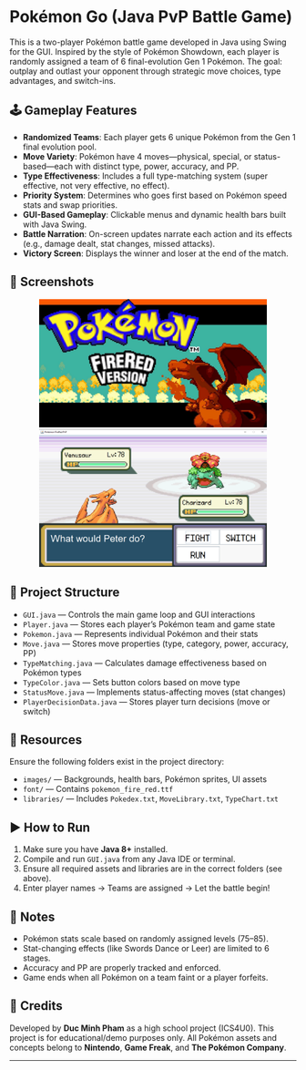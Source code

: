 # Pokémon Go (Java PvP Battle Game)

This is a two-player Pokémon battle game developed in Java using Swing for the GUI. Inspired by the style of Pokémon Showdown, each player is randomly assigned a team of 6 final-evolution Gen 1 Pokémon. The goal: outplay and outlast your opponent through strategic move choices, type advantages, and switch-ins.

## 🕹️ Gameplay Features

- **Randomized Teams**: Each player gets 6 unique Pokémon from the Gen 1 final evolution pool.
- **Move Variety**: Pokémon have 4 moves—physical, special, or status-based—each with distinct type, power, accuracy, and PP.
- **Type Effectiveness**: Includes a full type-matching system (super effective, not very effective, no effect).
- **Priority System**: Determines who goes first based on Pokémon speed stats and swap priorities.
- **GUI-Based Gameplay**: Clickable menus and dynamic health bars built with Java Swing.
- **Battle Narration**: On-screen updates narrate each action and its effects (e.g., damage dealt, stat changes, missed attacks).
- **Victory Screen**: Displays the winner and loser at the end of the match.

## 📸 Screenshots

<p align="center">
  <img src="images/Starting_Screen.jpg" width="400"/>
  <img src="images/thumbnail.png" width="400"/>
</p>

## 🔧 Project Structure

- `GUI.java` — Controls the main game loop and GUI interactions
- `Player.java` — Stores each player’s Pokémon team and game state
- `Pokemon.java` — Represents individual Pokémon and their stats
- `Move.java` — Stores move properties (type, category, power, accuracy, PP)
- `TypeMatching.java` — Calculates damage effectiveness based on Pokémon types
- `TypeColor.java` — Sets button colors based on move type
- `StatusMove.java` — Implements status-affecting moves (stat changes)
- `PlayerDecisionData.java` — Stores player turn decisions (move or switch)

## 📁 Resources

Ensure the following folders exist in the project directory:
- `images/` — Backgrounds, health bars, Pokémon sprites, UI assets
- `font/` — Contains `pokemon_fire_red.ttf`
- `libraries/` — Includes `Pokedex.txt`, `MoveLibrary.txt`, `TypeChart.txt`

## ▶️ How to Run

1. Make sure you have **Java 8+** installed.
2. Compile and run `GUI.java` from any Java IDE or terminal.
3. Ensure all required assets and libraries are in the correct folders (see above).
4. Enter player names → Teams are assigned → Let the battle begin!

## 🧠 Notes

- Pokémon stats scale based on randomly assigned levels (75–85).
- Stat-changing effects (like Swords Dance or Leer) are limited to 6 stages.
- Accuracy and PP are properly tracked and enforced.
- Game ends when all Pokémon on a team faint or a player forfeits.

## 📜 Credits

Developed by **Duc Minh Pham** as a high school project (ICS4U0).
This project is for educational/demo purposes only. All Pokémon assets and concepts belong to **Nintendo**, **Game Freak**, and **The Pokémon Company**.

---


